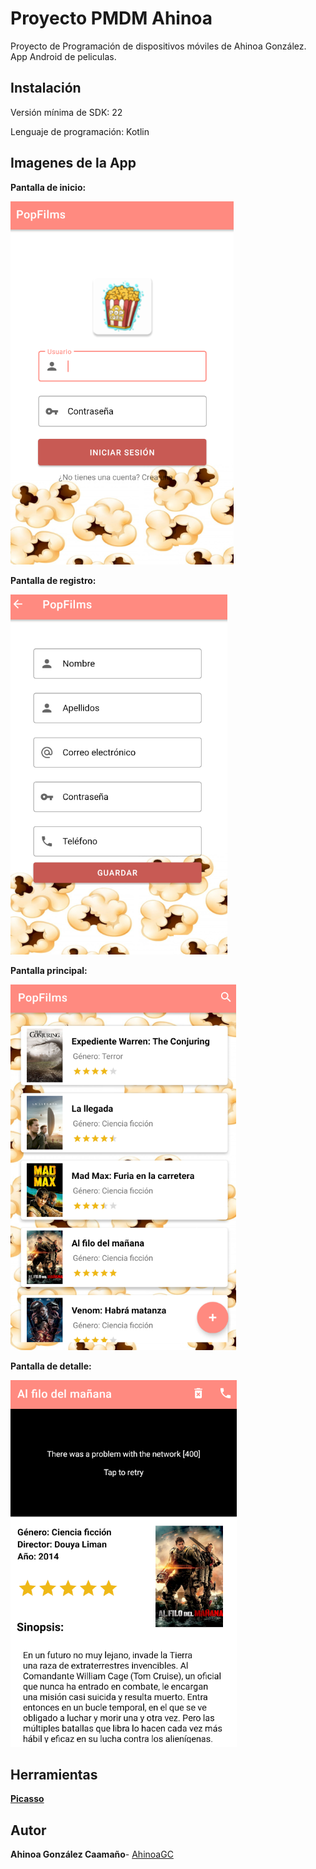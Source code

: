 # Proyecto PMDM Ahinoa
Proyecto de Programación de dispositivos móviles de Ahinoa González. App Android de peliculas.


## Instalación

Versión mínima de SDK: 22

Lenguaje de programación: Kotlin


## Imagenes de la App

**Pantalla de inicio:**


![Pantalla inicial](https://github.com/AhinoaGC/GonzalezAhinoaProyectoPMDM/blob/main/imagenesReadme/login.PNG)

**Pantalla de registro:**


![Pantalla registro](https://github.com/AhinoaGC/GonzalezAhinoaProyectoPMDM/blob/main/imagenesReadme/registro.PNG)

**Pantalla principal:**


![Pantalla principal](https://github.com/AhinoaGC/GonzalezAhinoaProyectoPMDM/blob/main/imagenesReadme/principal.PNG)

**Pantalla de detalle:**

![Pantalla detalle](https://github.com/AhinoaGC/GonzalezAhinoaProyectoPMDM/blob/main/imagenesReadme/detalle.PNG)

## Herramientas

**[Picasso](https://square.github.io/picasso/)**

## Autor

**Ahinoa González Caamaño**- [AhinoaGC](https://github.com/AhinoaGC)